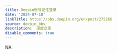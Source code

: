 ```yaml
---
title: Deepin账号记住登录
date: '2024-07-18'
linkTitle: https://bbs.deepin.org/en/post/275266
source: deepin_bbs
description:  深度之家 
disable_comments: true
---
```

NA
